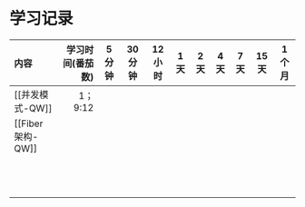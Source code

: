 # 学习记录

| 内容              | 学习时间(番茄数) | 5 分钟 | 30 分钟 | 12 小时 | 1 天 | 2 天 | 4 天 | 7 天 | 15 天 | 1 个月 |
| :-------------- | --------: | :--: | ----- | ----- | --- | --- | --- | --- | ---- | ---- |
| [[并发模式-QW]]     |    1；9:12 |      |       |       |     |     |     |     |      |      |
| [[Fiber 架构-QW]] |           |      |       |       |     |     |     |     |      |      |
|                 |           |      |       |       |     |     |     |     |      |      |
|                 |           |      |       |       |     |     |     |     |      |      |
|                 |           |      |       |       |     |     |     |     |      |      |
|                 |           |      |       |       |     |     |     |     |      |      |
|                 |           |      |       |       |     |     |     |     |      |      |
|                 |           |      |       |       |     |     |     |     |      |      |
|                 |           |      |       |       |     |     |     |     |      |      |
|                 |           |      |       |       |     |     |     |     |      |      |
|                 |           |      |       |       |     |     |     |     |      |      |
|                 |           |      |       |       |     |     |     |     |      |      |
|                 |           |      |       |       |     |     |     |     |      |      |
|                 |           |      |       |       |     |     |     |     |      |      |
